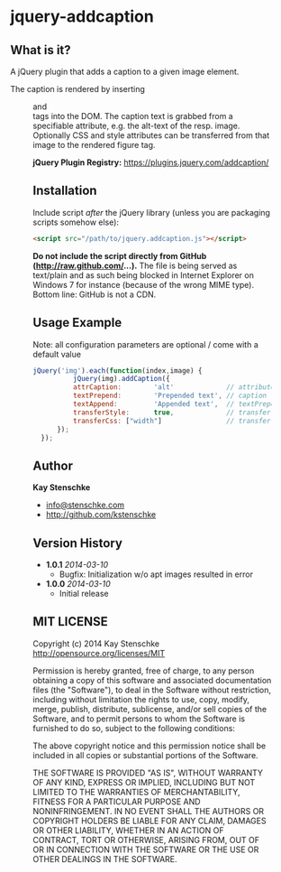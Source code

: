 jquery-addcaption
=================

What is it?
-----------

A jQuery plugin that adds a caption to a given image element.

The caption is rendered by inserting <figure> and <figcaption> tags into the DOM.
The caption text is grabbed from a specifiable attribute, e.g. the alt-text of the resp. image.
Optionally CSS and style attributes can be transferred from that image to the rendered figure tag.

__jQuery Plugin Registry:__ https://plugins.jquery.com/addcaption/

Installation
------------

Include script *after* the jQuery library (unless you are packaging scripts somehow else):

```html
<script src="/path/to/jquery.addcaption.js"></script>
```

**Do not include the script directly from GitHub (http://raw.github.com/...).** The file is being served as text/plain and as such being blocked
in Internet Explorer on Windows 7 for instance (because of the wrong MIME type). Bottom line: GitHub is not a CDN.


Usage Example
-------------

Note: all configuration parameters are optional / come with a default value

```javascript
jQuery('img').each(function(index,image) {
          jQuery(img).addCaption({              
          attrCaption:        'alt'             // attribute in image to take caption text from, default: "alt"
          textPrepend:        'Prepended text', // caption text can be extended with prepend- and/or append-text (e.g. "click to enlarge")
          textAppend:         'Appended text',  // textPrepend and textAppend default: ""
          transferStyle:      true,             // transfer the "style" attribute from the image? default: false
          transferCss: ["width"]                // transfer given css attributes? default: []
      });
  });
```


Author
------

**Kay Stenschke**

+ info@stenschke.com
+ http://github.com/kstenschke


Version History
---------------

* **1.0.1** *2014-03-10*
    - Bugfix: Initialization w/o apt images resulted in error
* **1.0.0** *2014-03-10*
    - Initial release


MIT LICENSE
---

Copyright (c) 2014 Kay Stenschke
http://opensource.org/licenses/MIT

Permission is hereby granted, free of charge, to any person obtaining a copy of this software and associated documentation files (the "Software"), to deal in the Software without restriction, including without limitation the rights to use, copy, modify, merge, publish, distribute, sublicense, and/or sell copies of the Software, and to permit persons to whom the Software is furnished to do so, subject to the following conditions:

The above copyright notice and this permission notice shall be included in all copies or substantial portions of the Software.

THE SOFTWARE IS PROVIDED "AS IS", WITHOUT WARRANTY OF ANY KIND, EXPRESS OR IMPLIED, INCLUDING BUT NOT LIMITED TO THE WARRANTIES OF MERCHANTABILITY, FITNESS FOR A PARTICULAR PURPOSE AND NONINFRINGEMENT. IN NO EVENT SHALL THE AUTHORS OR COPYRIGHT HOLDERS BE LIABLE FOR ANY CLAIM, DAMAGES OR OTHER LIABILITY, WHETHER IN AN ACTION OF CONTRACT, TORT OR OTHERWISE, ARISING FROM, OUT OF OR IN CONNECTION WITH THE SOFTWARE OR THE USE OR OTHER DEALINGS IN THE SOFTWARE.
